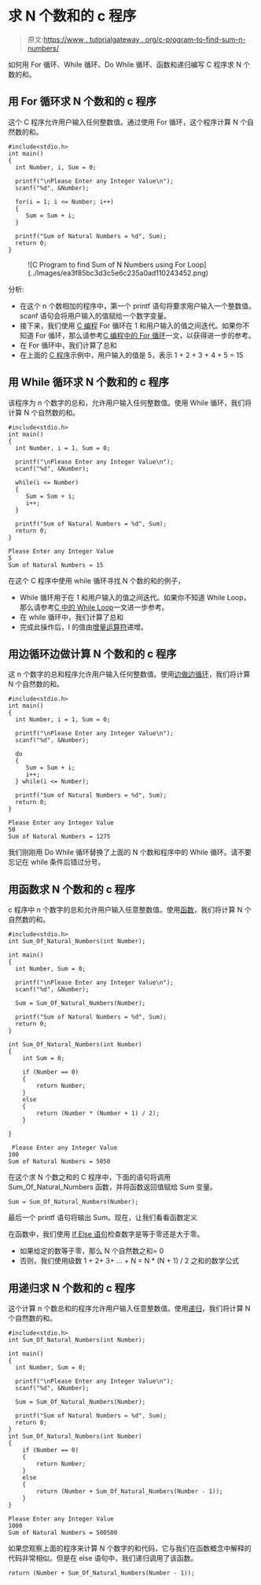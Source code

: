 # 求 N 个数和的 c 程序

> 原文:[https://www . tutorialgateway . org/c-program-to-find-sum-n-numbers/](https://www.tutorialgateway.org/c-program-to-find-sum-of-n-numbers/)

如何用 For 循环、While 循环、Do While 循环、函数和递归编写 C 程序求 N 个数的和。

## 用 For 循环求 N 个数和的 c 程序

这个 C 程序允许用户输入任何整数值。通过使用 For 循环，这个程序计算 N 个自然数的和。

```
#include<stdio.h>
int main()
{
  int Number, i, Sum = 0;

  printf("\nPlease Enter any Integer Value\n");
  scanf("%d", &Number);

  for(i = 1; i <= Number; i++)
  {
     Sum = Sum + i;
  }

  printf("Sum of Natural Numbers = %d", Sum);
  return 0;
}
```

<figure class="wp-block-image">![C Program to find Sum of N Numbers using For Loop](../Images/ea3f85bc3d3c5e6c235a0ad110243452.png)</figure>

分析:

*   在这个 n 个数相加的程序中，第一个 printf 语句将要求用户输入一个整数值。scanf 语句会将用户输入的值赋给一个数字变量。
*   接下来，我们使用 [C 编程](https://www.tutorialgateway.org/c-programming/) For 循环在 1 和用户输入的值之间迭代。如果你不知道 For 循环，那么请参考[C 编程中的 For 循环](https://www.tutorialgateway.org/for-loop-in-c-programming/)一文，以获得进一步的参考。
*   在 For 循环中，我们计算了总和
*   在上面的 [C 程序](https://www.tutorialgateway.org/c-programming-examples/)示例中，用户输入的值是 5，表示 1 + 2 + 3 + 4 + 5 = 15

## 用 While 循环求 N 个数和的 c 程序

该程序为 n 个数字的总和，允许用户输入任何整数值。使用 While 循环，我们将计算 N 个自然数的和。

```
#include<stdio.h>
int main()
{
  int Number, i = 1, Sum = 0;

  printf("\nPlease Enter any Integer Value\n");
  scanf("%d", &Number);

  while(i <= Number)
  {
     Sum = Sum + i;
     i++;
  }

  printf("Sum of Natural Numbers = %d", Sum);
  return 0;
}
```

```
Please Enter any Integer Value
5
Sum of Natural Numbers = 15
```

在这个 C 程序中使用 while 循环寻找 N 个数的和的例子，

*   While 循环用于在 1 和用户输入的值之间迭代。如果你不知道 While Loop，那么请参考[C 中的 While Loop](https://www.tutorialgateway.org/while-loop-in-c/)一文进一步参考。
*   在 while 循环中，我们计算了总和
*   完成此操作后，I 的值由[增量运算符](https://www.tutorialgateway.org/increment-and-decrement-operators-in-c/)递增。

## 用边循环边做计算 N 个数和的 c 程序

这 n 个数字的总和程序允许用户输入任何整数值。使用[边做边循环](https://www.tutorialgateway.org/do-while-loop-in-c/)，我们将计算 N 个自然数的和。

```
#include<stdio.h>
int main()
{
  int Number, i = 1, Sum = 0;

  printf("\nPlease Enter any Integer Value\n");
  scanf("%d", &Number);

  do
  {
     Sum = Sum + i;
     i++;
  } while(i <= Number);

  printf("Sum of Natural Numbers = %d", Sum);
  return 0;
}
```

```
Please Enter any Integer Value
50
Sum of Natural Numbers = 1275
```

我们刚刚用 Do While 循环替换了上面的 N 个数和程序中的 While 循环。请不要忘记在 while 条件后错过分号。

## 用函数求 N 个数和的 c 程序

c 程序中 n 个数字的总和允许用户输入任意整数值。使用[函数](https://www.tutorialgateway.org/functions-in-c/)，我们将计算 N 个自然数的和。

```
#include<stdio.h>
int Sum_Of_Natural_Numbers(int Number);

int main()
{
  int Number, Sum = 0;

  printf("\nPlease Enter any Integer Value\n");
  scanf("%d", &Number);

  Sum = Sum_Of_Natural_Numbers(Number);

  printf("Sum of Natural Numbers = %d", Sum);
  return 0;
}

int Sum_Of_Natural_Numbers(int Number)
{
	int Sum = 0;

	if (Number == 0)
	{
		return Number;
	}
	else
	{
		return (Number * (Number + 1) / 2);
	}

}
```

```
 Please Enter any Integer Value
100
Sum of Natural Numbers = 5050
```

在这个求 N 个数之和的 C 程序中，下面的语句将调用 Sum_Of_Natural_Numbers 函数，并将函数返回值赋给 Sum 变量。

 ```
Sum = Sum_Of_Natural_Numbers(Number);
```

最后一个 printf 语句将输出 Sum。现在，让我们看看函数定义

在函数中，我们使用 [If Else 语句](https://www.tutorialgateway.org/if-else-statement-in-c/)检查数字是等于零还是大于零。

*   如果给定的数等于零，那么 N 个自然数之和= 0
*   否则，我们使用级数 1 + 2+ 3+ … + N = N * (N + 1) / 2 之和的数学公式

## 用递归求 N 个数和的 c 程序

这个计算 n 个数总和的程序允许用户输入任意整数值。使用[递归](https://www.tutorialgateway.org/recursion-in-c/)，我们将计算 N 个自然数的和。

```
#include<stdio.h>
int Sum_Of_Natural_Numbers(int Number);

int main()
{
  int Number, Sum = 0;

  printf("\nPlease Enter any Integer Value\n");
  scanf("%d", &Number);

  Sum = Sum_Of_Natural_Numbers(Number);

  printf("Sum of Natural Numbers = %d", Sum);
  return 0;
}
int Sum_Of_Natural_Numbers(int Number)
{
	if (Number == 0)
	{
		return Number;
	}
	else
	{
		return (Number + Sum_Of_Natural_Numbers(Number - 1));
	}
}
```

```
Please Enter any Integer Value
1000
Sum of Natural Numbers = 500500
```

如果您观察上面的程序来计算 N 个数字的和代码，它与我们在函数概念中解释的代码非常相似。但是在 else 语句中，我们递归调用了该函数。

```
return (Number + Sum_Of_Natural_Numbers(Number - 1));
```